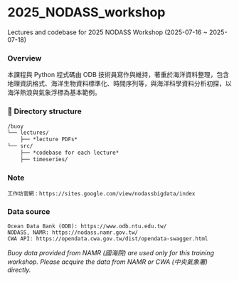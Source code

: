 # 2025_NODASS_workshop
Lectures and codebase for 2025 NODASS Workshop (2025-07-16 ~ 2025-07-18)

### Overview

   本課程與 Python 程式碼由 ODB 技術員寫作與維持，著重於海洋資料整理，包含地理資訊格式、海洋生物資料標準化、時間序列等，與海洋科學資料分析初探，以海洋熱浪與氣象浮標為基本範例。

### 📁 Directory structure

```markdown
/buoy
└── lectures/
    ├── *lecture PDFs*
└── src/
    ├── *codebase for each lecture*
    ├── timeseries/
```

### Note

    工作坊官網：https://sites.google.com/view/nodassbigdata/index

### Data source

    Ocean Data Bank (ODB): https://www.odb.ntu.edu.tw/
    NODASS, NAMR: https://nodass.namr.gov.tw/
    CWA API: https://opendata.cwa.gov.tw/dist/opendata-swagger.html

*Buoy data provided from NAMR (國海院) are used only for this training workshop. Please acquire the data from NAMR or CWA (中央氣象署) directly.*
